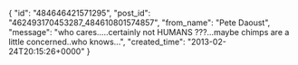  {
   "id": "484646421571295",
   "post_id": "462493170453287_484610801574857",
   "from_name": "Pete Daoust",
   "message": "who cares.....certainly not HUMANS ???...maybe chimps are a little concerned..who knows...",
   "created_time": "2013-02-24T20:15:26+0000"
 }
